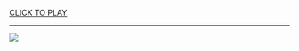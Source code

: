 
<a href="https://premium76.site?title=tower_defence_games_unblocked&ref=13M">CLICK TO PLAY</a></h3>
<hr>

<a href="https://premium76.site?title=tower_defence_games_unblocked&ref=13M"><img src="https://clearcache.store/games.png"></a>



